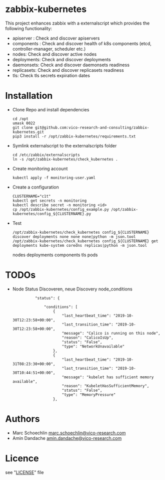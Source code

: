 zabbix-kubernetes
=================

This project enhances zabbix with a externalscript which provides the following functionality:

* apiserver : Check and discover apiservers
* components : Check and discover health of k8s components (etcd, controller-manager, scheduler etc.)
* nodes: Check and discover active nodes
* deployments: Check and discover deployments
* daemonsets: Check and discover daemonsets readiness
* replicasets: Check and discover replicasets readiness
* tls: Check tls secrets expiration dates


Installation
=============


* Clone Repo and install dependencies
  ```
  cd /opt
  umask 0022
  git clone git@github.com:vico-research-and-consulting/zabbix-kubernetes.git
  pip3 install -r /opt/zabbix-kubernetes/requirements.txt
  ```
* Symlink externalscript to the externalscripts folder
  ```
  cd /etc/zabbix/externalscripts
  ln -s /opt/zabbix-kubernetes/check_kubernetes .
  ```
* Create monitoring account
  ```
  kubectl apply -f monitoring-user.yaml
  ```
* Create a configuration
  ```
  CLUSTERNAME="c1t"
  kubectl get secrets -n monitoring
  kubectl describe secret -n monitoring <id>
  cp /opt/zabbix-kubernetes/config_example.py /opt/zabbix-kubernetes/config_${CLUSTERNAME}.py
  ```
* Test 
  ```
  /opt/zabbix-kubernetes/check_kubernetes config_${CLUSTERNAME} discover deployments none none none|python -m json.tool
  /opt/zabbix-kubernetes/check_kubernetes config_${CLUSTERNAME} get deployments kube-system coredns replicas|python -m json.tool
  ```

  nodes deployments components tls pods


TODOs
=====


- Node Status Discoveren, neue Discovery node_conditions
  ```
            "status": {
 
                "conditions": [
                    {
                        "last_heartbeat_time": "2019-10-30T12:23:58+00:00",
                        "last_transition_time": "2019-10-30T12:23:58+00:00",
                        "message": "Calico is running on this node",
                        "reason": "CalicoIsUp",
                        "status": "False",
                        "type": "NetworkUnavailable"
                    },
                    {
                        "last_heartbeat_time": "2019-10-31T08:23:30+00:00",
                        "last_transition_time": "2019-10-30T10:44:51+00:00",
                        "message": "kubelet has sufficient memory available",
                        "reason": "KubeletHasSufficientMemory",
                        "status": "False",
                        "type": "MemoryPressure"
                    },

  ```

Authors
=======

- Marc Schoechlin <marc.schoechlin@vico-research.com>
- Amin Dandache <amin.dandache@vico-research.com>

Licence
=======

see "[LICENSE](./LICENSE)" file

